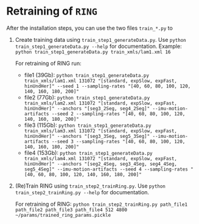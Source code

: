 # Retraining of `RING`

After the installation steps, you can use the two files `train_*.py` to
1) Create training data using `train_step1_generateData.py`. Use `python train_step1_generateData.py --help` for documentation.
    Example: `python train_step1_generateData.py train_xmls/lam1.xml 16`

    For retraining of RING run:
    - file1 (39Gb): `python train_step1_generateData.py train_xmls/lam1.xml 131072 "[standard, expSlow, expFast, hinUndHer]" --seed 1 --sampling-rates "[40, 60, 80, 100, 120, 140, 160, 180, 200]"`
    - file2 (77Gb): `python train_step1_generateData.py train_xmls/lam2.xml 131072 "[standard, expSlow, expFast, hinUndHer]" --anchors "[seg3_2Seg, seg4_2Seg]" --imu-motion-artifacts --seed 2 --sampling-rates "[40, 60, 80, 100, 120, 140, 160, 180, 200]"`
    - file3 (115Gb): `python train_step1_generateData.py train_xmls/lam3.xml 131072 "[standard, expSlow, expFast, hinUndHer]" --anchors "[seg3_3Seg, seg5_3Seg]" --imu-motion-artifacts --seed 3 --sampling-rates "[40, 60, 80, 100, 120, 140, 160, 180, 200]"`
    - file4 (153Gb): `python train_step1_generateData.py train_xmls/lam4.xml 131072 "[standard, expSlow, expFast, hinUndHer]" --anchors "[seg2_4Seg, seg3_4Seg, seg4_4Seg, seg5_4Seg]" --imu-motion-artifacts --seed 4 --sampling-rates "[40, 60, 80, 100, 120, 140, 160, 180, 200]"`

2) (Re)Train RING using `train_step2_trainRing.py`. Use `python train_step2_trainRing.py --help` for documentation.

    For retraining of RING: `python train_step2_trainRing.py path_file1 path_file2 path_file3 path_file4 512 4800 ~/params/trained_ring_params.pickle`
